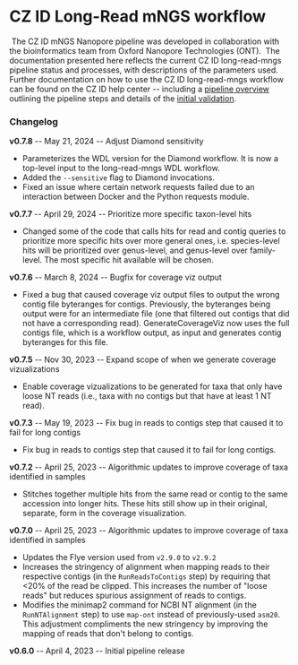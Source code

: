 # CZ ID Long-Read mNGS workflow
​
The CZ ID mNGS Nanopore pipeline was developed in collaboration with the bioinformatics team from Oxford Nanopore Technologies (ONT).
​
The documentation presented here reflects the current CZ ID long-read-mngs pipeline status and processes, with descriptions of the parameters used.
​
Further documentation on how to use the CZ ID long-read-mngs workflow can be found on the CZ ID help center -- including a [pipeline overview](https://chanzuckerberg.zendesk.com/hc/en-us/articles/13756558532884-CZ-ID-Pipeline-Overview) outlining the pipeline steps and details of the [initial validation](https://chanzuckerberg.zendesk.com/hc/en-us/articles/13895641006100-mNGS-Nanopore-Initial-Pipeline-Validation).
​
### Changelog

**v0.7.8** -- May 21, 2024 -- Adjust Diamond sensitivity
​
 - Parameterizes the WDL version for the Diamond workflow. It is now a top-level input to the long-read-mngs WDL workflow.
 - Added the `--sensitive` flag to Diamond invocations.
 - Fixed an issue where certain network requests failed due to an interaction between Docker and the Python requests module.
​

**v0.7.7** -- April 29, 2024 -- Prioritize more specific taxon-level hits
​
 - Changed some of the code that calls hits for read and contig queries to prioritize more specific hits over more general ones, i.e. species-level hits will be prioritized over genus-level, and genus-level over family-level. The most specific hit available will be chosen.
​

**v0.7.6** -- March 8, 2024 -- Bugfix for coverage viz output
​
 - Fixed a bug that caused coverage viz output files to output the wrong contig file byteranges for contigs. Previously, the byteranges being output were for an intermediate file (one that filtered out contigs that did not have a corresponding read). GenerateCoverageViz now uses the full contigs file, which is a workflow output, as input and generates contig byteranges for this file.
​

**v0.7.5** -- Nov 30, 2023 -- Expand scope of when we generate coverage vizualizations
​
 - Enable coverage vizualizations to be generated for taxa that only have loose NT reads (i.e., taxa with no contigs but that have at least 1 NT read).
​

**v0.7.3** -- May 19, 2023 -- Fix bug in reads to contigs step that caused it to fail for long contigs
​
 - Fix bug in reads to contigs step that caused it to fail for long contigs.
​

**v0.7.2** -- April 25, 2023 -- Algorithmic updates to improve coverage of taxa identified in samples
​
 - Stitches together multiple hits from the same read or contig to the same accession into longer hits. These hits still show up in their original, separate, form in the coverage visualization.
​

**v0.7.0** -- April 25, 2023 -- Algorithmic updates to improve coverage of taxa identified in samples
​
 - Updates the Flye version used from `v2.9.0` to `v2.9.2`
 - Increases the stringency of alignment when mapping reads to their respective contigs (in the `RunReadsToContigs` step) by requiring that <20% of the read be clipped. This increases the number of "loose reads" but reduces spurious assignment of reads to contigs.
 - Modifies the minimap2 command for NCBI NT alignment (in the `RunNTAlignment` step) to use `map-ont` instead of previously-used `asm20`. This adjustment compliments the new stringency by improving the mapping of reads that don't belong to contigs.
​

**v0.6.0** -- April 4, 2023 -- Initial pipeline release
